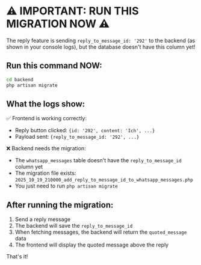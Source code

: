 # ⚠️ IMPORTANT: RUN THIS MIGRATION NOW ⚠️

The reply feature is sending `reply_to_message_id: '292'` to the backend (as shown in your console logs), but the database doesn't have this column yet!

## Run this command NOW:

```bash
cd backend
php artisan migrate
```

## What the logs show:

✅ Frontend is working correctly:
- Reply button clicked: `{id: '292', content: 'Ich', ...}`
- Payload sent: `{reply_to_message_id: '292', ...}`

❌ Backend needs the migration:
- The `whatsapp_messages` table doesn't have the `reply_to_message_id` column yet
- The migration file exists: `2025_10_19_210000_add_reply_to_message_id_to_whatsapp_messages.php`
- You just need to run `php artisan migrate`

## After running the migration:

1. Send a reply message
2. The backend will save the `reply_to_message_id`
3. When fetching messages, the backend will return the `quoted_message` data
4. The frontend will display the quoted message above the reply

That's it!
